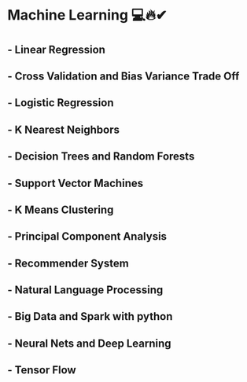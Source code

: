 # Machine Learning 💻🔥✔
 
## - Linear Regression
## - Cross Validation and Bias Variance Trade Off
## - Logistic Regression
## - K Nearest Neighbors
## - Decision Trees and Random Forests
## - Support Vector Machines
## - K Means Clustering
## - Principal Component Analysis
## - Recommender System
## - Natural Language Processing
## - Big Data and Spark with python
## - Neural Nets and Deep Learning 
## - Tensor Flow